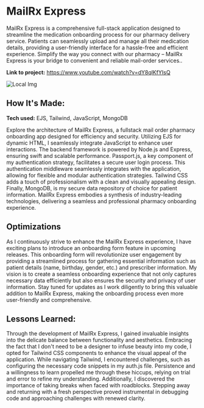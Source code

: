 # MailRx Express
MailRx Express is a comprehensive full-stack application designed to streamline the medication onboarding process for our pharmacy delivery service. Patients can seamlessly upload and manage all their medication details, providing a user-friendly interface for a hassle-free and efficient experience. Simplify the way you connect with our pharmacy – MailRx Express is your bridge to convenient and reliable mail-order services..

**Link to project:** https://www.youtube.com/watch?v=dY8qlKfYIsQ

![Local Img](/imgs/MailRx.png)

## How It's Made:

**Tech used:** EJS, Tailwind, JavaScript, MongoDB

Explore the architecture of MailRx Express, a fullstack mail order pharmacy onboarding app designed for efficiency and security. Utilizing EJS for dynamic HTML, I seamlessly integrate JavaScript to enhance user interactions. The backend framework is powered by Node.js and Express, ensuring swift and scalable performance. Passport.js, a key component of my authentication strategy, facilitates a secure user login process. This authentication middleware seamlessly integrates with the application, allowing for flexible and modular authentication strategies. Tailwind CSS adds a touch of professionalism with a clean and visually appealing design. Finally, MongoDB, is my secure data repository of choice for patient information. MailRx Express embodies a synthesis of industry-leading technologies, delivering a seamless and professional pharmacy onboarding experience.



## Optimizations

As I continuously strive to enhance the MailRx Express experience, I have exciting plans to introduce an onboarding form feature in upcoming releases. This onboarding form will revolutionize user engagement by providing a streamlined process for gathering essential information such as patient details (name, birthday, gender, etc.) and prescriber information. My vision is to create a seamless onboarding experience that not only captures necessary data efficiently but also ensures the security and privacy of user information. Stay tuned for updates as I work diligently to bring this valuable addition to MailRx Express, making the onboarding process even more user-friendly and comprehensive.

## Lessons Learned:

Through the development of MailRx Express, I gained invaluable insights into the delicate balance between functionality and aesthetics. Embracing the fact that I don't need to be a designer to infuse beauty into my code, I opted for Tailwind CSS components to enhance the visual appeal of the application. While navigating Tailwind, I encountered challenges, such as configuring the necessary code snippets in my auth.js file. Persistence and a willingness to learn propelled me through these hiccups, relying on trial and error to refine my understanding. Additionally, I discovered the importance of taking breaks when faced with roadblocks. Stepping away and returning with a fresh perspective proved instrumental in debugging code and approaching challenges with renewed clarity. 
